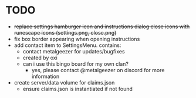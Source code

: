 # TODO

- ~~replace settings hamburger icon and instructions dialog close icons with runescape icons (settings.png, close.png)~~
- fix box border appearing when opening instructions
- add contact item to SettingsMenu. contains:
    - contact metalgeezer for updates/bugfixes
    - created by oxi
    - can i use this bingo board for my own clan?
        - yes, please contact @metalgeezer on discord for more information
- create server/data volume for claims.json
    - ensure claims.json is instantiated if not found